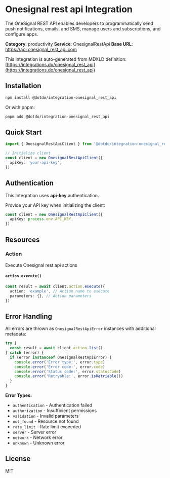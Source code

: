 # Onesignal rest api Integration

The OneSignal REST API enables developers to programmatically send push notifications, emails, and SMS, manage users and subscriptions, and configure apps.

**Category**: productivity
**Service**: OnesignalRestApi
**Base URL**: https://api.onesignal_rest_api.com

This Integration is auto-generated from MDXLD definition: [https://integrations.do/onesignal_rest_api](https://integrations.do/onesignal_rest_api)

## Installation

```bash
npm install @dotdo/integration-onesignal_rest_api
```

Or with pnpm:

```bash
pnpm add @dotdo/integration-onesignal_rest_api
```

## Quick Start

```typescript
import { OnesignalRestApiClient } from '@dotdo/integration-onesignal_rest_api'

// Initialize client
const client = new OnesignalRestApiClient({
  apiKey: 'your-api-key',
})
```

## Authentication

This Integration uses **api-key** authentication.

Provide your API key when initializing the client:

```typescript
const client = new OnesignalRestApiClient({
  apiKey: process.env.API_KEY,
})
```

## Resources

### Action

Execute Onesignal rest api actions

#### `action.execute()`

```typescript
const result = await client.action.execute({
  action: 'example', // Action name to execute
  parameters: {}, // Action parameters
})
```

## Error Handling

All errors are thrown as `OnesignalRestApiError` instances with additional metadata:

```typescript
try {
  const result = await client.action.list()
} catch (error) {
  if (error instanceof OnesignalRestApiError) {
    console.error('Error type:', error.type)
    console.error('Error code:', error.code)
    console.error('Status code:', error.statusCode)
    console.error('Retryable:', error.isRetriable())
  }
}
```

**Error Types:**

- `authentication` - Authentication failed
- `authorization` - Insufficient permissions
- `validation` - Invalid parameters
- `not_found` - Resource not found
- `rate_limit` - Rate limit exceeded
- `server` - Server error
- `network` - Network error
- `unknown` - Unknown error

## License

MIT
